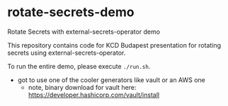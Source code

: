 # rotate-secrets-demo

Rotate Secrets with external-secrets-operator demo

This repository contains code for KCD Budapest presentation for rotating secrets using external-secrets-operator.

To run the entire demo, please execute `./run.sh`.

- got to use one of the cooler generators like vault or an AWS one
    - note, binary download for vault here: https://developer.hashicorp.com/vault/install
